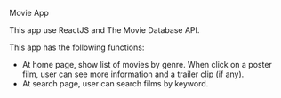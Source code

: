 Movie App

This app use ReactJS and The Movie Database API.

This app has the following functions:
- At home page, show list of movies by genre. When click on a poster film, user can see more information and a trailer clip (if any).
- At search page, user can search films by keyword.
